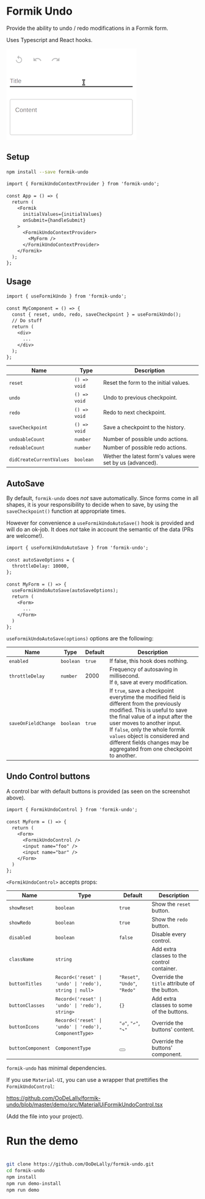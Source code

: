 # Formik Undo

Provide the ability to undo / redo modifications in a Formik form.

Uses Typescript and React hooks.


![screenshot](https://github.com/OoDeLally/formik-undo/blob/master/demo/formik-undo.gif)



## Setup

```bash
npm install --save formik-undo
```


```tsx
import { FormikUndoContextProvider } from 'formik-undo';

const App = () => {
  return (
    <Formik
      initialValues={initialValues}
      onSubmit={handleSubmit}
    >
      <FormikUndoContextProvider>
        <MyForm />
      </FormikUndoContextProvider>
    </Formik>
  );
};
```


## Usage

```tsx
import { useFormikUndo } from 'formik-undo';

const MyComponent = () => {
  const { reset, undo, redo, saveCheckpoint } = useFormikUndo();
  // Do stuff
  return (
    <div>
      ...
    </div>
  );
};
```

| Name                       | Type         | Description                                                   |
| ---------------------------|--------------|---------------------------------------------------------------|
| `reset`                    | `() => void` | Reset the form to the initial values.                         |
| `undo`                     | `() => void` | Undo to previous checkpoint.                                  |
| `redo`                     | `() => void` | Redo to next checkpoint.                                      |
| `saveCheckpoint`           | `() => void` | Save a checkpoint to the history.                             |
| `undoableCount`            | `number`     | Number of possible undo actions.                              |
| `redoableCount`            | `number`     | Number of possible redo actions.                              |
| `didCreateCurrentValues`   | `boolean`    | Wether the latest form's values were set by us (advanced).    |



## AutoSave

By default, `formik-undo` does *not* save automatically. Since forms come in all shapes, it is your responsibility to decide when to save, by using the `saveCheckpoint()` function at appropriate times.

However for convenience a `useFormikUndoAutoSave()` hook is provided and will do an ok-job. It does _not_ take in account the semantic of the data (PRs are welcome!).


```tsx
import { useFormikUndoAutoSave } from 'formik-undo';

const autoSaveOptions = {
  throttleDelay: 10000,
};

const MyForm = () => {
  useFormikUndoAutoSave(autoSaveOptions);
  return (
    <Form>
      ...
    </Form>
  )
};
```

`useFormikUndoAutoSave(options)` options are the following:

| Name                 | Type       | Default | Description                                                                    |
| ---------------------|------------|---------|--------------------------------------------------------------------------------|
| `enabled`            | `boolean`  | `true`  | If false, this hook does nothing.                                              |
| `throttleDelay`      | `number`   | 2000    | Frequency of autosaving in millisecond.<br>If `0`, save at every modification. |
| `saveOnFieldChange`  | `boolean`  | `true`  | If ``true``, save a checkpoint everytime the modified field is different from the previously modified. This is useful to save the final value of a input after the user moves to another input.<br>If `false`, only the whole formik `values` object is considered and different fields changes may be aggregated from one checkpoint to another. |



## Undo Control buttons

A control bar with default buttons is provided (as seen on the screenshot above).

```tsx
import { FormikUndoControl } from 'formik-undo';

const MyForm = () => {
  return (
    <Form>
      <FormikUndoControl />
      <input name="foo" />
      <input name="bar" />
    </Form>
  )
};
```

`<FormikUndoControl>` accepts props:

| Name                       | Type                                                    | Default                       | Description                                   |
| ---------------------------|---------------------------------------------------------|-------------------------------|-----------------------------------------------|
| `showReset`                | `boolean`                                               | `true`                        | Show the `reset` button.                      |
| `showRedo`                 | `boolean`                                               | `true`                        | Show the `redo` button.                       |
| `disabled`                 | `boolean`                                               | `false`                       | Disable every control.                        |
| `className`                | `string`                                                |                               | Add extra classes to the control container.   |
| `buttonTitles`             | `Record<('reset' \| 'undo' \| 'redo'), string \| null>` | `"Reset"`, `"Undo"`, `"Redo"` | Override the `title` attribute of the button. |
| `buttonClasses`            | `Record<('reset' \| 'undo' \| 'redo'), string>`         | `{}`                          | Add extra classes to some of the buttons.     |
| `buttonIcons`              | `Record<('reset' \| 'undo' \| 'redo'), ComponentType>`  |  `"↺"`, `"↶"`, `"↷"`          | Override the buttons' content.                |
| `buttonComponent`          | `ComponentType`                                         | <button>                      | Override the buttons' component.              |



`formik-undo` has minimal dependencies.

If you use `Material-UI`, you can use a wrapper that prettifies the `FormikUndoControl`:

https://github.com/OoDeLally/formik-undo/blob/master/demo/src/MaterialUiFormikUndoControl.tsx

(Add the file into your project).




# Run the demo

```bash

git clone https://github.com/OoDeLally/formik-undo.git
cd formik-undo
npm install
npm run demo-install
npm run demo
```

